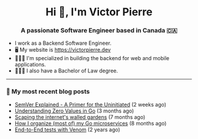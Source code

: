 <h1 align="center">Hi 👋, I'm Victor Pierre</h1>
<h3 align="center">A passionate Software Engineer based in Canada 🇨🇦</h3>

- I work as a Backend Software Engineer.
- 🖥 My website is https://victorpierre.dev
- 👨🏻‍💻 I'm specialized in building the backend for web and mobile applications.
- 👨🏻‍⚖️ I also have a Bachelor of Law degree.

---

### 📝 My most recent blog posts

- [SemVer Explained - A Primer for the Uninitiated](https://victorpierre.dev/articles/semver-for-the-uninitiated/) (2 weeks ago)
- [Understanding Zero Values in Go](https://victorpierre.dev/articles/zero-values-in-go/) (3 months ago)
- [Scaping the internet&#39;s walled gardens](https://victorpierre.dev/articles/scaping-internet-walled-gardens/) (7 months ago)
- [How I organize (most of) my Go microservices](https://victorpierre.dev/articles/my-go-project-organization/) (8 months ago)
- [End-to-End tests with Venom](https://victorpierre.dev/articles/e2e-tests-with-venom/) (2 years ago)
